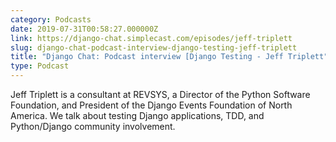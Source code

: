 ```yaml
---
category: Podcasts
date: 2019-07-31T00:58:27.000000Z
link: https://django-chat.simplecast.com/episodes/jeff-triplett
slug: django-chat-podcast-interview-django-testing-jeff-triplett
title: "Django Chat: Podcast interview [Django Testing - Jeff Triplett"
type: Podcast
---
```


Jeff Triplett is a consultant at REVSYS, a Director of the Python Software Foundation, and President of the Django Events Foundation of North America. We talk about testing Django applications, TDD, and Python/Django community involvement.
